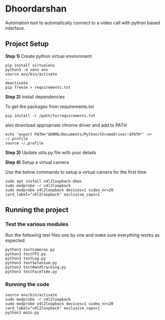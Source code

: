 # Dhoordarshan

Automation tool to automatically connect to a video call with python based interface. 

## Project Setup

**Step 1)** Create python virtual environment
```
pip install virtualenv
python3 -m venv env
source env/bin/activate
...
deactivate
pip freeze > requirements.txt
```

**Step 2)** Install dependencies

To get the packages from requirements.txt
```
pip install -r /path/to/requirements.txt
```

also download appropriate chrome driver and add to PATH
```
echo 'export PATH="$HOME/Documents/Python/ChromeDriver:$PATH"' >> ~/.profile
source ~/.profile
```

**Step 3)** Update utils.py file with your details

**Step 4)** Setup a virtual camera

Use the below commands to setup a virtual camera for the first time

```
sudo apt install v4l2loopback-dkms
sudo modprobe -r v4l2loopback
sudo modprobe v4l2loopback devices=1 video_nr=20 card_label="v4l2loopback" exclusive_caps=1
```

## Running the project

### Test the various modules

Run the following test files one by one and make sure everything works as expected.

```
python3 testCameras.py
python3 testFPS.py
python3 testLag.py
python3 testSelenium.py
python3 testHandTracking.py
python3 testFaceTime.py
```

### Running the code

```
source env/bin/activate
sudo modprobe -r v4l2loopback
sudo modprobe v4l2loopback devices=1 video_nr=20 card_label="v4l2loopback" exclusive_caps=1
python3 main.py
```
